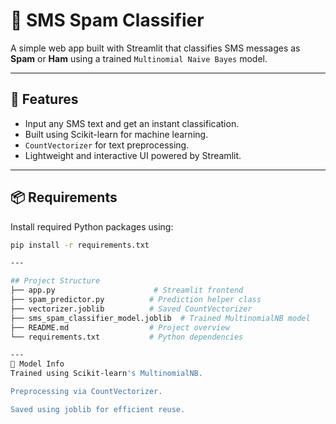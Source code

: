 # 📩 SMS Spam Classifier

A simple web app built with Streamlit that classifies SMS messages as **Spam** or **Ham** using a trained `Multinomial Naive Bayes` model.

---

## 🚀 Features

- Input any SMS text and get an instant classification.
- Built using Scikit-learn for machine learning.
- `CountVectorizer` for text preprocessing.
- Lightweight and interactive UI powered by Streamlit.

---

## 📦 Requirements

Install required Python packages using:

```bash
pip install -r requirements.txt

---

## Project Structure
├── app.py                      # Streamlit frontend
├── spam_predictor.py          # Prediction helper class
├── vectorizer.joblib          # Saved CountVectorizer
├── sms_spam_classifier_model.joblib  # Trained MultinomialNB model
├── README.md                  # Project overview
└── requirements.txt           # Python dependencies

---
🧠 Model Info
Trained using Scikit-learn's MultinomialNB.

Preprocessing via CountVectorizer.

Saved using joblib for efficient reuse.
